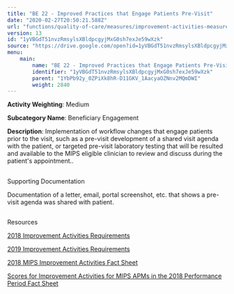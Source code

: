```yaml
---
title: "BE 22 - Improved Practices that Engage Patients Pre-Visit"
date: "2020-02-27T20:50:21.588Z"
url: "functions/quality-of-care/measures/improvement-activities-measures/2018-improvement-activities/be-22-improved-practices-that-engage-patients-pre-visit.html"
version: 13
id: "1yVBGdT51nvzRmsylsXBldpcgyjMxG0sh7exJe59wXzk"
source: "https://drive.google.com/open?id=1yVBGdT51nvzRmsylsXBldpcgyjMxG0sh7exJe59wXzk"
menu:
    main:
        name: "BE 22 - Improved Practices that Engage Patients Pre-Visit"
        identifier: "1yVBGdT51nvzRmsylsXBldpcgyjMxG0sh7exJe59wXzk"
        parent: "1YbPb92y_0ZPiXk8hR-D11GKV_1AacyaOZNnv2MQmDWI"
        weight: 2840
---
```









**Activity Weighting**: Medium

**Subcategory Name**: Beneficiary Engagement

**Description**: Implementation of workflow changes that engage patients prior to the visit, such as a pre-visit development of a shared visit agenda with the patient, or targeted pre-visit laboratory testing that will be resulted and available to the MIPS eligible clinician to review and discuss during the patient's appointment..







## 

Supporting Documentation

Documentation of a letter, email, portal screenshot, etc. that shows a pre-visit agenda was shared with patient.







## 

Resources

[2018 Improvement Activities Requirements](https://qpp.cms.gov/mips/improvement-activities?py=2018)

[2019 Improvement Activities Requirements](https://qpp.cms.gov/mips/improvement-activities?py=2019)

[2018 MIPS Improvement Activities Fact Sheet](https://qpp.cms.gov/resource/2018%20MIPS%20Improvement%20Activities%20Fact%20Sheet)

[Scores for Improvement Activities for MIPS APMs in the 2018 Performance Period Fact Sheet](https://qpp.cms.gov/resource/2018%20MIPS%20APMs%20improvement%20Activities%20scores%20fact%20sheet)


